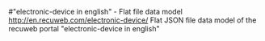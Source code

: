 #"electronic-device in english" - Flat file data model
http://en.recuweb.com/electronic-device/
Flat JSON file data model of the recuweb portal "electronic-device in english"
